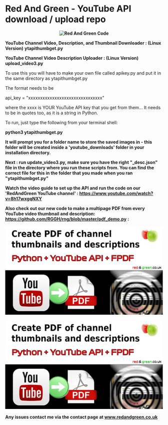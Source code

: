 # Red And Green - YouTube API download / upload repo

<b><p><center>![Red And Green Code](https://github.com/RGGH/rng/blob/master/redandgreenlogo.png)
</center></p></b>
<b>YouTube Channel Video, Description, and Thumbnail Downloader : (Linux Version)</b>
<b>ytapithumbget.py</b>

<b>YouTube Channel Video Description Uploader : (Linux Version)</b>
<b>upload_video3.py</b>

To use this you will have to make your own file called apikey.py and put it in the same directory as ytapithumbget.py

The format needs to be 

api_key = "xxxxxxxxxxxxxxxxxxxxxxxxxxxxxxx" 

where the xxxx is YOUR YouTube API key that you get from them...
It needs to be in quotes too, as it is a string in Python.

To run, just type the following from your terminal shell:

<b>python3 ytapithumbget.py<b>
  
It will prompt you for a folder name to store the saved images in - this folder will be created inside a 'youtube_downloads' folder in your installation directory.

Next : run update_video3.py, make sure you have the right "_desc.json" file in the directory where you run these scripts from.
You can find the correct file for this in the folder that you made when you ran "ytapithumbget.py"

Watch the video guide to set up the API and run the code on our 'RedAndGreen YouTube channel' : https://www.youtube.com/watch?v=8h17wxgqNXY

Also check out our new code to make a multipage PDF from every YouTube video thumbnail and description:  	
https://github.com/RGGH/rng/blob/master/pdf_demo.py : 

<a href="https://github.com/RGGH/rng/blob/master/pdf_demo.py">
  <img src="Banner_1.png" alt="YouTube PDF maker" style="">
</a> 

<b><p><center>![Red And Green Code](Banner_1.png)
</center></p></b>

Any issues contact me via the contact page at www.redandgreen.co.uk

